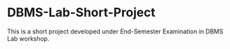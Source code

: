 # DBMS-Lab-Short-Project
This is a short project developed under End-Semester Examination in DBMS Lab workshop.
